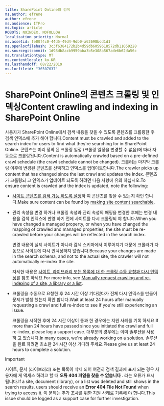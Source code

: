 ```yaml
---
title: SharePoint Online의 검색
ms.author: efrene
author: efrene
ms.audience: ITPro
ms.topic: article
ROBOTS: NOINDEX, NOFOLLOW
localization_priority: Normal
ms.assetid: fe00f4c0-44d5-49d4-9db0-a62698bcd1d1
ms.openlocfilehash: 3c3f6384172b2b4d59db6059618572db11059228
ms.sourcegitcommit: 1d98db8acb9959aba3b5e308a567ade6b62da56c
ms.translationtype: MT
ms.contentlocale: ko-KR
ms.lasthandoff: 08/22/2019
ms.locfileid: "36507637"
---
```

# <a name="content-crawling-and-indexing-in-sharepoint-online"></a><span data-ttu-id="c7ade-102">SharePoint Online의 콘텐츠 크롤링 및 인덱싱</span><span class="sxs-lookup"><span data-stu-id="c7ade-102">Content crawling and indexing in SharePoint Online</span></span>

<span data-ttu-id="c7ade-103">사용자가 SharePoint Online에서 검색 내용을 찾을 수 있도록 콘텐츠를 크롤링한 후 검색 인덱스에 추가 해야 합니다.</span><span class="sxs-lookup"><span data-stu-id="c7ade-103">Content must be crawled and added to the search index for users to find what they're searching for in SharePoint Online.</span></span> <span data-ttu-id="c7ade-104">콘텐츠는 미리 정의 된 크롤링 일정 (크롤링 일정을 변경할 수 없음)에 따라 자동으로 크롤링됩니다.</span><span class="sxs-lookup"><span data-stu-id="c7ade-104">Content is automatically crawled based on a pre-defined crawl schedule (the crawl schedule cannot be changed).</span></span> <span data-ttu-id="c7ade-105">크롤러는 마지막 크롤링 이후에 변경된 콘텐츠를 선택하고 인덱스를 업데이트합니다.</span><span class="sxs-lookup"><span data-stu-id="c7ade-105">The crawler picks up content that has changed since the last crawl and updates the index.</span></span> <span data-ttu-id="c7ade-106">콘텐츠가 크롤링되 고 인덱스가 업데이트 되도록 하려면 다음 사항에 유의 하십시오.</span><span class="sxs-lookup"><span data-stu-id="c7ade-106">To ensure content is crawled and the index is updated, note the following:</span></span>

- <span data-ttu-id="c7ade-107">[사이트 콘텐츠를 검색 가능 하도록 설정](https://docs.microsoft.com/sharepoint/make-site-content-searchable)하 여 콘텐츠를 찾을 수 있는지 확인 합니다.</span><span class="sxs-lookup"><span data-stu-id="c7ade-107">Make sure content can be found by [making site content searchable](https://docs.microsoft.com/sharepoint/make-site-content-searchable).</span></span>

- <span data-ttu-id="c7ade-108">관리 속성을 변경 하거나 크롤링 속성과 관리 속성의 매핑을 변경한 후에는 변경 내용을 검색 인덱스에 반영 하기 전에 사이트를 다시 크롤링되 야 합니다.</span><span class="sxs-lookup"><span data-stu-id="c7ade-108">When you have changed a managed property, or when you have changed the mapping of crawled and managed properties, the site must be re-crawled before your changes will be reflected in the search index.</span></span> 

    <span data-ttu-id="c7ade-109">변경 내용이 실제 사이트가 아니라 검색 스키마에서 이루어지기 때문에 크롤러가 자동으로 사이트에 다시 인덱싱하지 않습니다.</span><span class="sxs-lookup"><span data-stu-id="c7ade-109">Because your changes are made in the search schema, and not to the actual site, the crawler will not automatically re-index the site.</span></span> 

    <span data-ttu-id="c7ade-110">자세한 내용은 [사이트, 라이브러리 또는 목록에 대 한 크롤링 수동 요청과 다시 인덱싱](https://docs.microsoft.com/sharepoint/crawl-site-conten)를 참조 하세요.</span><span class="sxs-lookup"><span data-stu-id="c7ade-110">For more info, see [Manually request crawling and re-indexing of a site, a library or a list](https://docs.microsoft.com/sharepoint/crawl-site-conten).</span></span>

- <span data-ttu-id="c7ade-111">크롤링을 수동으로 요청한 후 24 시간 이상 기다렸다가 전체 다시 인덱스를 만들어 문제가 발생 했는지 확인 합니다.</span><span class="sxs-lookup"><span data-stu-id="c7ade-111">Wait at least 24 hours after manually requesting a crawl and full re-index to see if you're still experiencing an issue.</span></span> 

    <span data-ttu-id="c7ade-112">크롤링을 시작한 후에 24 시간 이상이 통과 한 경우에는 지원 사례를 기록 하세요.</span><span class="sxs-lookup"><span data-stu-id="c7ade-112">If more than 24 hours have passed since you initiated the crawl and full re-index, please log a support case.</span></span> <span data-ttu-id="c7ade-113">대부분의 경우에는 이미 솔루션을 사용 하 고 있습니다.</span><span class="sxs-lookup"><span data-stu-id="c7ade-113">In many cases, we're already working on a solution.</span></span> <span data-ttu-id="c7ade-114">솔루션을 완료 하려면 최소한 24 시간 이상 기다려 주세요.</span><span class="sxs-lookup"><span data-stu-id="c7ade-114">Please give us at least 24 hours to complete a solution.</span></span>

> [!IMPORTANT]
> <span data-ttu-id="c7ade-115">사이트, 문서 (라이브러리) 또는 목록이 삭제 되어 여전히 검색 결과에 표시 되는 경우 사용자에 게 액세스 하려고 할 때 **오류 404 파일을 찾을 수 없습니다** . 라는 오류가 표시 됩니다.</span><span class="sxs-lookup"><span data-stu-id="c7ade-115">If a site, document (library), or a list was deleted and still shows in the search results, users should receive an **Error 404 File Not Found** when trying to access it.</span></span> <span data-ttu-id="c7ade-116">이 문제는 추가 조사를 위한 지원 사례로 기록해 야 합니다.</span><span class="sxs-lookup"><span data-stu-id="c7ade-116">This issue should be logged as a support case for further investigation.</span></span> 



